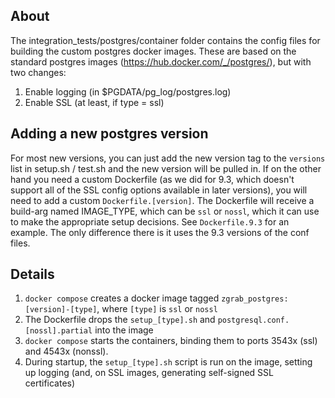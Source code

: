 ## About ##

The integration_tests/postgres/container folder contains the config files for building the custom postgres docker images.
These are based on the standard postgres images (https://hub.docker.com/_/postgres/), but with two changes:

 1. Enable logging (in $PGDATA/pg_log/postgres.log)
 2. Enable SSL (at least, if type = ssl)

## Adding a new postgres version ##

For most new versions, you can just add the new version tag to the `versions` list in setup.sh / test.sh and the new version will be pulled in.
If on the other hand you need a custom Dockerfile (as we did for 9.3, which doesn't support all of the SSL config options available in later versions), 
you will need to add a custom `Dockerfile.[version]`.
The Dockerfile will receive a build-arg named IMAGE_TYPE, which can be `ssl` or `nossl`, which it can use to make the appropriate setup decisions.
See `Dockerfile.9.3` for an example. The only difference there is it uses the 9.3 versions of the conf files.

## Details ##

 1. `docker compose` creates a docker image tagged `zgrab_postgres:[version]-[type]`, where `[type]` is `ssl` or `nossl`
 2. The Dockerfile drops the `setup_[type].sh` and `postgresql.conf.[nossl].partial` into the image
 3. `docker compose` starts the containers, binding them to ports 3543x (ssl) and 4543x (nonssl).
 4. During startup, the `setup_[type].sh` script is run on the image, setting up logging (and, on SSL images, generating self-signed SSL certificates)